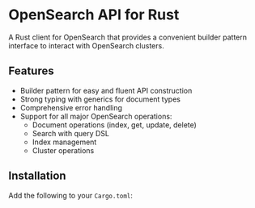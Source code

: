 # OpenSearch API for Rust

A Rust client for OpenSearch that provides a convenient builder pattern interface to interact with OpenSearch clusters.

## Features

- Builder pattern for easy and fluent API construction
- Strong typing with generics for document types
- Comprehensive error handling
- Support for all major OpenSearch operations:
  - Document operations (index, get, update, delete)
  - Search with query DSL
  - Index management
  - Cluster operations

## Installation

Add the following to your `Cargo.toml`:
